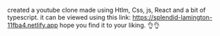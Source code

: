 created a youtube clone made using Htlm, Css, js, React and a bit of typescript.
it can be viewed using this link: https://splendid-lamington-11fba4.netlify.app hope you find it to your liking. 👌👌
